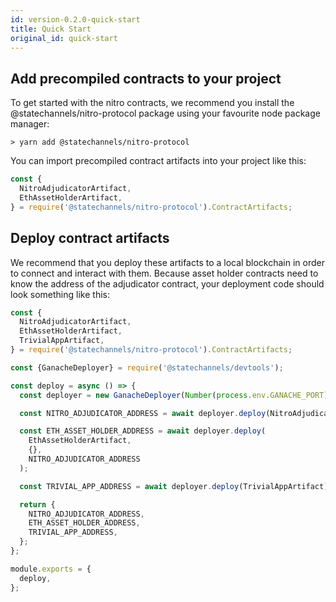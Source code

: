 ```yaml
---
id: version-0.2.0-quick-start
title: Quick Start
original_id: quick-start
---
```


## Add precompiled contracts to your project

To get started with the nitro contracts, we recommend you install the @statechannels/nitro-protocol package using your favourite node package manager:

```console
> yarn add @statechannels/nitro-protocol
```

You can import precompiled contract artifacts into your project like this:

```javascript
const {
  NitroAdjudicatorArtifact,
  EthAssetHolderArtifact,
} = require('@statechannels/nitro-protocol').ContractArtifacts;
```

## Deploy contract artifacts

We recommend that you deploy these artifacts to a local blockchain in order to connect and interact with them. Because asset holder contracts need to know the address of the adjudicator contract, your deployment code should look something like this:

```javascript
const {
  NitroAdjudicatorArtifact,
  EthAssetHolderArtifact,
  TrivialAppArtifact,
} = require('@statechannels/nitro-protocol').ContractArtifacts;

const {GanacheDeployer} = require('@statechannels/devtools');

const deploy = async () => {
  const deployer = new GanacheDeployer(Number(process.env.GANACHE_PORT));

  const NITRO_ADJUDICATOR_ADDRESS = await deployer.deploy(NitroAdjudicatorArtifact);

  const ETH_ASSET_HOLDER_ADDRESS = await deployer.deploy(
    EthAssetHolderArtifact,
    {},
    NITRO_ADJUDICATOR_ADDRESS
  );

  const TRIVIAL_APP_ADDRESS = await deployer.deploy(TrivialAppArtifact);

  return {
    NITRO_ADJUDICATOR_ADDRESS,
    ETH_ASSET_HOLDER_ADDRESS,
    TRIVIAL_APP_ADDRESS,
  };
};

module.exports = {
  deploy,
};
```
